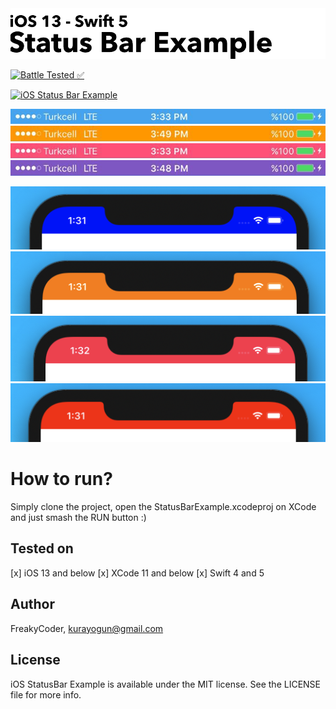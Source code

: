 <img alt="iOS StatusBar Example" src="assets/logo.png" width="1050"/>


[![Battle Tested ✅](https://img.shields.io/badge/-Battle--Tested%20%E2%9C%85-03666e?style=for-the-badge)](https://github.com/WrathChaos/iOS-StatusBar-Example)


[![iOS Status Bar Example](https://img.shields.io/badge/-iOS%20Status%20Bar%20Example-lightgrey?style=for-the-badge)](https://github.com/WrathChaos/iOS-StatusBar-Example)


<p align="center">
  <img alt="iOS StatusBar Example" src="assets/blue.jpg" />
  <img alt="iOS StatusBar Example" src="assets/orange.jpg" />
  <img alt="iOS StatusBar Example" src="assets/pink.jpg" />
  <img alt="iOS StatusBar Example" src="assets/purple.jpg" />
</p>

<p align="center">
  <img alt="iOS StatusBar Example" src="assets/blue-x-style.png" />
  <img alt="iOS StatusBar Example" src="assets/orange-x-style.png" />
  <img alt="iOS StatusBar Example" src="assets/pink-x-style.png" />
  <img alt="iOS StatusBar Example" src="assets/red-x-style.png" />
</p>

# How to run?

Simply clone the project, open the StatusBarExample.xcodeproj on XCode and just smash the RUN button :)

## Tested on 

[x] iOS 13 and below
[x] XCode 11 and below
[x] Swift 4 and 5

## Author

FreakyCoder, kurayogun@gmail.com

## License

iOS StatusBar Example is available under the MIT license. See the LICENSE file for more info.
